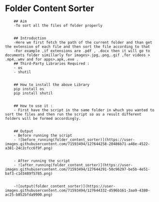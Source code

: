 # Folder Content Sorter
		## Aim
		-To sort all the files of folder properly
		

		## Introduction
		-Here we first fetch the path of the current folder and than get the extension of each file and then sort the file according to that
		-For example ,if extensions are .pdf , .docx then it will go to documents folder simillarly for images>.jpg,.png,.gif ,for videos > .mp4,.wmv and for apps>.apk,.exe .
		## Third-Party Libraries Required :
		- os
		- shutil
		

		## How to install the above Library
		pip install os
		pip install shutil
		

		## How to use it :
		- First have the script in the same folder in whuch you wanted to sort the files and then run the script so as a result different folders will be formed accordingly.
		

		## Output
		- Before running the script
		- ![before_running(folder_content_sorter)](https://user-images.githubusercontent.com/71593494/127644258-20486b71-a48e-4522-a381-24c2cfcc6f9f.png)
		

		- After running the script
		- ![after_running(folder_content_sorter)](https://user-images.githubusercontent.com/71593494/127644291-58c96297-be5b-4e51-baf3-c1d3489f5785.png)
		

		-![output(folder_content_sorter)](https://user-images.githubusercontent.com/71593494/127644332-d596b161-3aa9-4380-ac25-b852bfda9900.png)

